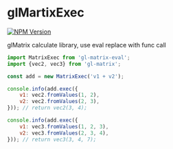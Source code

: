 # glMartixExec

[![NPM Version](https://img.shields.io/npm/v/gl-matrix-eval.svg)](https://www.npmjs.com/package/gl-matrix-eval)

glMatrix calculate library, use eval replace with func call

```js
import MatrixExec from 'gl-matrix-eval';
import {vec2, vec3} from 'gl-matrix';

const add = new MatrixExec('v1 + v2');

console.info(add.exec({
    v1: vec2.fromValues(1, 2),
    v2: vec2.fromValues(2, 3),
})); // return vec2(3, 4);

console.info(add.exec({
    v1: vec3.fromValues(1, 2, 3),
    v2: vec3.fromValues(2, 3, 4),
})); // return vec3(3, 4, 7);
```
